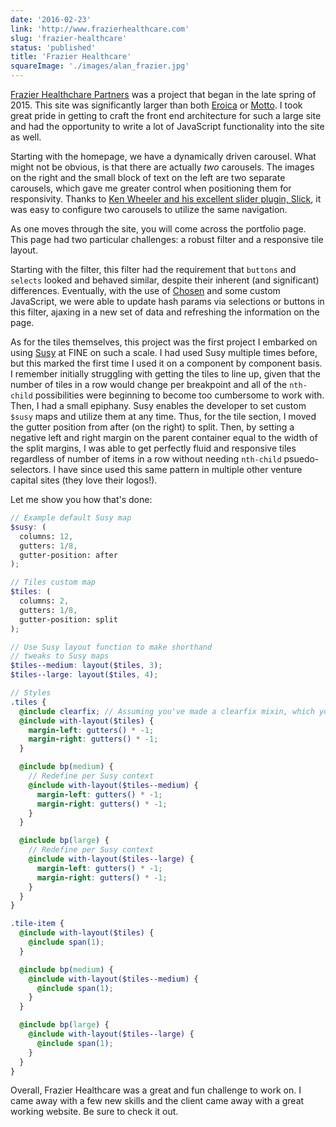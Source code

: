 ```yaml
---
date: '2016-02-23'
link: 'http://www.frazierhealthcare.com'
slug: 'frazier-healthcare'
status: 'published'
title: 'Frazier Healthcare'
squareImage: './images/alan_frazier.jpg'
---
```


[Frazier Healthchare Partners](http://www.frazierhealthcare.com) was a project that began in the late spring of 2015. This site was significantly larger than both [Eroica](portfolio/eroica-wine/) or [Motto](/portfolio/motto-wines/). I took great pride in getting to craft the front end architecture for such a large site and had the opportunity to write a lot of JavaScript functionality into the site as well.

Starting with the homepage, we have a dynamically driven carousel. What might not be obvious, is that there are actually _two_ carousels. The images on the right and the small block of text on the left are two separate carousels, which gave me greater control when positioning them for responsivity. Thanks to [Ken Wheeler and his excellent slider plugin, Slick](http://kenwheeler.github.io/slick/), it was easy to configure two carousels to utilize the same navigation.

As one moves through the site, you will come across the portfolio page. This page had two particular challenges: a robust filter and a responsive tile layout.

Starting with the filter, this filter had the requirement that `buttons` and `selects` looked and behaved similar, despite their inherent (and significant) differences. Eventually, with the use of [Chosen](https://harvesthq.github.io/chosen/) and some custom JavaScript, we were able to update hash params via selections or buttons in this filter, ajaxing in a new set of data and refreshing the information on the page.

As for the tiles themselves, this project was the first project I embarked on using [Susy](http://susy.oddbird.net/) at FINE on such a scale. I had used Susy multiple times before, but this marked the first time I used it on a component by component basis. I remember initially struggling with getting the tiles to line up, given that the number of tiles in a row would change per breakpoint and all of the `nth-child` possibilities were beginning to become too cumbersome to work with. Then, I had a small epiphany. Susy enables the developer to set custom `$susy` maps and utilize them at any time. Thus, for the tile section, I moved the gutter position from after (on the right) to split. Then, by setting a negative left and right margin on the parent container equal to the width of the split margins, I was able to get perfectly fluid and responsive tiles regardless of number of items in a row without needing `nth-child` psuedo-selectors. I have since used this same pattern in multiple other venture capital sites (they love their logos!).

Let me show you how that's done:

```scss
// Example default Susy map
$susy: (
  columns: 12,
  gutters: 1/8,
  gutter-position: after
);

// Tiles custom map
$tiles: (
  columns: 2,
  gutters: 1/8,
  gutter-position: split
);

// Use Susy layout function to make shorthand
// tweaks to Susy maps
$tiles--medium: layout($tiles, 3);
$tiles--large: layout($tiles, 4);

// Styles
.tiles {
  @include clearfix; // Assuming you've made a clearfix mixin, which you should
  @include with-layout($tiles) {
    margin-left: gutters() * -1;
    margin-right: gutters() * -1;
  }

  @include bp(medium) {
    // Redefine per Susy context
    @include with-layout($tiles--medium) {
      margin-left: gutters() * -1;
      margin-right: gutters() * -1;
    }
  }

  @include bp(large) {
    // Redefine per Susy context
    @include with-layout($tiles--large) {
      margin-left: gutters() * -1;
      margin-right: gutters() * -1;
    }
  }
}

.tile-item {
  @include with-layout($tiles) {
    @include span(1);
  }

  @include bp(medium) {
    @include with-layout($tiles--medium) {
      @include span(1);
    }
  }

  @include bp(large) {
    @include with-layout($tiles--large) {
      @include span(1);
    }
  }
}
```

Overall, Frazier Healthcare was a great and fun challenge to work on. I came away with a few new skills and the client came away with a great working website. Be sure to check it out.
